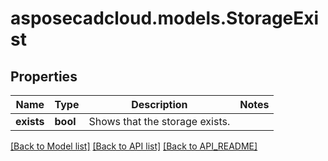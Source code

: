 # asposecadcloud.models.StorageExist

## Properties
Name | Type | Description | Notes
------------ | ------------- | ------------- | -------------
**exists** | **bool** | Shows that the storage exists.              | 

[[Back to Model list]](API_README.md#documentation-for-models) [[Back to API list]](API_README.md#documentation-for-api-endpoints) [[Back to API_README]](API_README.md)


